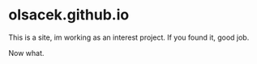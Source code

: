 # olsacek.github.io

This is a site, im working as an interest project.
If you found it, good job.

Now what.
